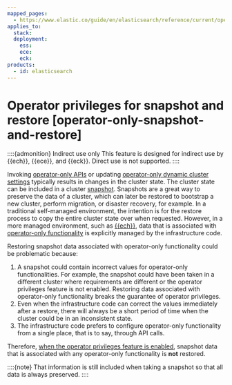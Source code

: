 ```yaml
---
mapped_pages:
  - https://www.elastic.co/guide/en/elasticsearch/reference/current/operator-only-snapshot-and-restore.html
applies_to:
  stack:
  deployment:
    ess:
    ece:
    eck:
products:
  - id: elasticsearch
---
```


# Operator privileges for snapshot and restore [operator-only-snapshot-and-restore]

::::{admonition} Indirect use only
This feature is designed for indirect use by {{ech}}, {{ece}}, and {{eck}}. Direct use is not supported.
::::


Invoking [operator-only APIs](operator-only-functionality.md#operator-only-apis) or updating [operator-only dynamic cluster settings](operator-only-functionality.md#operator-only-dynamic-cluster-settings) typically results in changes in the cluster state. The cluster state can be included in a cluster [snapshot](../../tools/snapshot-and-restore.md). Snapshots are a great way to preserve the data of a cluster, which can later be restored to bootstrap a new cluster, perform migration, or disaster recovery, for example. In a traditional self-managed environment, the intention is for the restore process to copy the entire cluster state over when requested. However, in a more managed environment, such as [{{ech}}](https://cloud.elastic.co/registration?page=docs&placement=docs-body), data that is associated with [operator-only functionality](operator-only-functionality.md) is explicitly managed by the infrastructure code.

Restoring snapshot data associated with operator-only functionality could be problematic because:

1. A snapshot could contain incorrect values for operator-only functionalities. For example, the snapshot could have been taken in a different cluster where requirements are different or the operator privileges feature is not enabled. Restoring data associated with operator-only functionality breaks the guarantee of operator privileges.
2. Even when the infrastructure code can correct the values immediately after a restore, there will always be a short period of time when the cluster could be in an inconsistent state.
3. The infrastructure code prefers to configure operator-only functionality from a single place, that is to say, through API calls.

Therefore, [when the operator privileges feature is enabled](configure-operator-privileges.md), snapshot data that is associated with any operator-only functionality is **not** restored.

::::{note} 
That information is still included when taking a snapshot so that all data is always preserved.
::::



